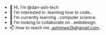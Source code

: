 - 👋 Hi, I’m @dan-ash-tech
- 👀 I’m interested in .learning how to code..
- 🌱 I’m currently learning ..computer science.
- 💞️ I’m looking to collaborate on ..webdesign.
- 📫 How to reach me .ashimwe2k@gmail.com..

<!---
dan-ash-tech/dan-ash-tech is a ✨ special ✨ repository because its `README.md` (this file) appears on your GitHub profile.
You can click the Preview link to take a look at your changes.
--->
